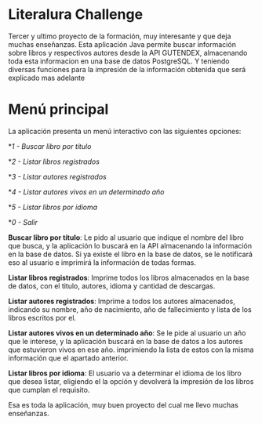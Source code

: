 # Literalura Challenge
Tercer y ultimo proyecto de la formación, muy interesante y que deja muchas enseñanzas. Esta aplicación Java permite buscar información sobre libros y respectivos autores desde la API GUTENDEX, almacenando toda esta informacion en una base de datos PostgreSQL. Y teniendo diversas funciones para la impresión de la información obtenida que será explicado mas adelante

# Menú principal
La aplicación presenta un menú interactivo con las siguientes opciones:

**1 - Buscar libro por título*

**2 - Listar libros registrados*

**3 - Listar autores registrados*

**4 - Listar autores vivos en un determinado año*

**5 - Listar libros por idioma*

**0 - Salir*

  **Buscar libro por título**: Le pido al usuario que indique el nombre del libro que busca, y la aplicación lo buscará en la API almacenando la información en la base de datos. Si ya existe el libro en la base de datos, se le notificará eso al usuario e imprimirá la información de todas formas.

  **Listar libros registrados**: Imprime todos los libros almacenados en la base de datos, con el titulo, autores, idioma y cantidad de descargas.

  **Listar autores registrados**: Imprime a todos los autores almacenados, indicando su nombre, año de nacimiento, año de fallecimiento y lista de los libros escritos por el.

  **Listar autores vivos en un determinado año**: Se le pide al usuario un año que le interese, y la aplicación buscará en la base de datos a los autores que estuvieron vivos en ese año. imprimiendo la lista de estos con la misma información que el apartado anterior.

   **Listar libros por idioma**: El usuario va a determinar el idioma de los libro que desea listar, eligiendo el la opción y devolverá la impresión de los libros que cumplan el requisito.

   Esa es toda la aplicación, muy buen proyecto del cual me llevo muchas enseñanzas.
